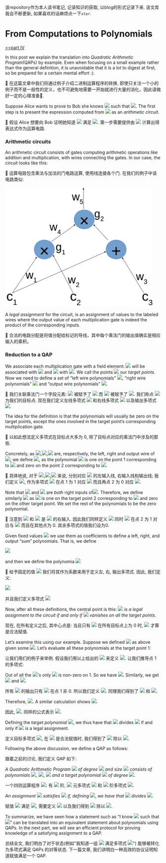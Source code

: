 该repository作为本人读书笔记, 记录知识的获取, 以blog的形式记录下来. 该文库我会不断更新, 如果喜欢的话麻烦点一下`star`. 

# From Computations to Polynomials

[<<part IV](./4.How_to_make_Blind_Evaluation_of_Polynomials_Verifiable.md)

In this post we explain the translation into *Quadratic Arithmetic Program*(QAPs) by example. Even when focusing on a small example rather than the general definition, it is unavoidable that it is a lot to digest at first, so be prepared for a certain mental effort :).

:book: 在这篇文章中我们将通过例子介绍二进制运算程序的转换. 即使只关注一个小的例子而不是一般性的定义，也不可避免地需要一开始就进行大量的消化，因此请做好一定的心理准备​ :slightly_smiling_face:.

Suppose Alice wants to prove to Bob she knows ![](https://www.zhihu.com/equation?tex=c_1,c_2,c_3\in\mathbb{F}_p) such that ![](https://www.zhihu.com/equation?tex=(c_1{\cdot}c_2){\cdot}(c_1+c_3)=7). The first step is to present the expression computed from ![](https://www.zhihu.com/equation?tex=c1,c2,c3) as an *arithmetic circuit*.

:book: 假设 Alice 想要向 Bob 证明她知道 ![](https://www.zhihu.com/equation?tex=c_1,c_2,c_3\in\mathbb{F}_p) 满足 ![](https://www.zhihu.com/equation?tex=(c_1{\cdot}c_2){\cdot}(c_1+c_3)=7). 第一步需要提供由 ![](https://www.zhihu.com/equation?tex=c1,c2,c3) 计算出得表达式作为运算电路.

### Arithmetic circuits

An arithmetic circuit consists of gates computing arithmetic operations like addition and multiplication, with wires connecting the gates. In our case, the circuit looks like this:

:book: 运算电路包含乘法与加法的门电路运算, 使用线连接各个门. 在我们的例子中该电路类似:

![](../images/CircuitDrawing-1-480x387.png)

A *legal assignment* for the circuit, is an assignment of values to the labeled wires where the output value of each multiplication gate is indeed the product of the corresponding inputs.

:book: 合法的电路分配是将值分配给标记的导线，其中每个乘法门的输出值确实是相应输入的乘积。

### Reduction to a QAP

We associate each multiplication gate with a field element: ![](https://www.zhihu.com/equation?tex=\mathsf{g_1}) will be associated with ![](https://www.zhihu.com/equation?tex=1\in\mathbb{F}_p) and ![](https://www.zhihu.com/equation?tex=\mathsf{g_2}) with ![](https://www.zhihu.com/equation?tex=2\in\mathbb{F}_p). We call the points ![](https://www.zhihu.com/equation?tex=\{1,2\}) our *target points*. Now we need to define a set of “left wire polynomials” ![](https://www.zhihu.com/equation?tex=L_1,\ldots,L_5), “right wire polynomials” ![](https://www.zhihu.com/equation?tex=R_1,\ldots,R_5) and “output wire polynomials” ![](https://www.zhihu.com/equation?tex=O_1,\ldots,O_5).

:book: 我们关联乘法门一个字段元素: ![](https://www.zhihu.com/equation?tex=\mathsf{g_1}) 被赋予了 ![](https://www.zhihu.com/equation?tex=1\in\mathbb{F}_p) 而 ![](https://www.zhihu.com/equation?tex=\mathsf{g_2}) 被赋予了 ![](https://www.zhihu.com/equation?tex=2\in\mathbb{F}_p). 我们称点 ![](https://www.zhihu.com/equation?tex=\{1,2\}) 为我们的目标点. 现在我们定义左线多项式 ![](https://www.zhihu.com/equation?tex=L_1,\ldots,L_5) 和右线多项式 ![](https://www.zhihu.com/equation?tex=R_1,\ldots,R_5) 以及输出多项式 ![](https://www.zhihu.com/equation?tex=O_1,\ldots,O_5).

The idea for the definition is that the polynomials will usually be zero on the target points, except the ones involved in the target point’s corresponding multiplication gate.

:book: 以如此想法定义多项式在目标点大多为 0, 除了目标点对应的乘法门中涉及的那些.

Concretely, as ![](https://www.zhihu.com/equation?tex=\mathsf{w_1}),![](https://www.zhihu.com/equation?tex=\mathsf{w_2}),![](https://www.zhihu.com/equation?tex=\mathsf{w_4}) are, respectively, the left, right and output wire of ![](https://www.zhihu.com/equation?tex=\mathsf{g_1}); we define ![](https://www.zhihu.com/equation?tex=L_1=R_2=O_4=2-X), as the polynomial ![](https://www.zhihu.com/equation?tex=2-X) is one on the point 1 corresponding to ![](https://www.zhihu.com/equation?tex=\mathsf{g_1}) and zero on the point 2 corresponding to ![](https://www.zhihu.com/equation?tex=\mathsf{g_2}).

:book: 具体地说, 对于 ![](https://www.zhihu.com/equation?tex=\mathsf{w_1}),![](https://www.zhihu.com/equation?tex=\mathsf{w_2}),![](https://www.zhihu.com/equation?tex=\mathsf{w_4}) 来说, 分别对应 ![](https://www.zhihu.com/equation?tex=\mathsf{g_1}) 的左输入线, 右输入线和输出线; 我们定义 ![](https://www.zhihu.com/equation?tex=L_1=R_2=O_4=2-X), 作为多项式 ![](https://www.zhihu.com/equation?tex=2-X) 在点 1 为 1 对应 ![](https://www.zhihu.com/equation?tex=\mathsf{g_1}) 而且再点 2 为 0 对应 ![](https://www.zhihu.com/equation?tex=\mathsf{g_2}).

Note that ![](https://www.zhihu.com/equation?tex=\mathsf{w_1}) and ![](https://www.zhihu.com/equation?tex=\mathsf{w_3}) are *both* right inputs of![](https://www.zhihu.com/equation?tex=\mathsf{g_2}). Therefore, we define similarly ![](https://www.zhihu.com/equation?tex=L_4=R_1=R_3=O_5=X-1) as ![](https://www.zhihu.com/equation?tex=X-1) is one on the target point 2 corresponding to ![](https://www.zhihu.com/equation?tex=\mathsf{g_2}) and zero on the other target point. We set the rest of the polynomials to be the zero polynomial.

:book: 注意到 ![](https://www.zhihu.com/equation?tex=\mathsf{w_1}) 和 ![](https://www.zhihu.com/equation?tex=\mathsf{w_3}) 是 ![](https://www.zhihu.com/equation?tex=\mathsf{g_2}) 的右输入. 因此我们同样定义 ![](https://www.zhihu.com/equation?tex=L_4=R_1=R_3=O_5=X-1) 同时 ![](https://www.zhihu.com/equation?tex=X-1) 在点 2 为 1 对应与 ![](https://www.zhihu.com/equation?tex=\mathsf{g_2}) 而且在其他点为 0. 其余多项式的值我们设为0.

Given fixed values ![](https://www.zhihu.com/equation?tex=(c_1,\ldots,c_5)) we use them as coefficients to define a left, right, and output “sum” polynomials. That is, we define

![](https://www.zhihu.com/equation?tex=L:={\sum_{i=1}^5}c_i{\cdot}L_i,R:={\sum_{i=1}^5}c_i{\cdot}R_i,O:={\sum_{i=1}^5}c_i{\cdot}O_i)

and then we define the polynomia ![](https://www.zhihu.com/equation?tex=P:=L{\cdot}R-O)

:book: 给予固定的值 ![](https://www.zhihu.com/equation?tex=(c_1,\ldots,c_5)) 我们将其作为系数来用于定义左, 右, 输出多项式. 因此, 我们定义:

![](https://www.zhihu.com/equation?tex=L:={\sum_{i=1}^5}c_i{\cdot}L_i,R:={\sum_{i=1}^5}c_i{\cdot}R_i,O:={\sum_{i=1}^5}c_i{\cdot}O_i)

并且我们定义多项式 ![](https://www.zhihu.com/equation?tex=P:=L{\cdot}R-O)

Now, after all these definitions, the central point is this: ![](https://www.zhihu.com/equation?tex=(c_1,\ldots,c_5)) *is a legal assignment to the circuit if and only if* ![](https://www.zhihu.com/equation?tex=P) *vanishes on all the target points*.

现在, 在所有定义之后, 其中心点是: 当且只有 ![](https://www.zhihu.com/equation?tex=P) 在所有目标点上为 0 时, ![](https://www.zhihu.com/equation?tex=(c_1,\ldots,c_5)) 才算是合法赋值.

Let’s examine this using our example. Suppose we defined ![](https://www.zhihu.com/equation?tex=L,R,O,P) as above given some ![](https://www.zhihu.com/equation?tex=(c_1,\ldots,c_5)). Let’s evaluate all these polynomials at the target point 1:

让我们用们的例子来举例. 假设我们用以上给出的 ![](https://www.zhihu.com/equation?tex=(c_1,\ldots,c_5)) 来定义 ![](https://www.zhihu.com/equation?tex=L,R,O,P). 让我们推导点 1 的多项式:

Out of all the ![](https://www.zhihu.com/equation?tex=L_i)'s only ![](https://www.zhihu.com/equation?tex=L_1) is non-zero on 1. So we have ![](https://www.zhihu.com/equation?tex=L(1)=c_1{\cdot}L_1(1)=c_1). Similarly, we get ![](https://www.zhihu.com/equation?tex=R(1)=c_2) and ![](https://www.zhihu.com/equation?tex=O(1)=c_4).

所有 ![](https://www.zhihu.com/equation?tex=L_i) 的输出只有 ![](https://www.zhihu.com/equation?tex=L_1) 在点 1 非 0. 所以我们定义 ![](https://www.zhihu.com/equation?tex=L(1)=c_1{\cdot}L_1(1)=c_1). 同理我们得到了 ![](https://www.zhihu.com/equation?tex=R(1)=c_2) 和 ![](https://www.zhihu.com/equation?tex=O(1)=c_4).

Therefore, ![](https://www.zhihu.com/equation?tex=P(1)=c_1{\cdot}c_2-c_4). A similar calculation shows ![](https://www.zhihu.com/equation?tex=P(2)=c_4{\cdot}(c_1+c_3)-c_5).

因此, ![](https://www.zhihu.com/equation?tex=P(1)=c_1{\cdot}c_2-c_4). 同样的公式表示 ![](https://www.zhihu.com/equation?tex=P(2)=c_4{\cdot}(c_1+c_3)-c_5).

Defining the *target polynomial* ![](https://www.zhihu.com/equation?tex=T(X):=(X-1){\cdot}(X-2)), we thus have that ![](https://www.zhihu.com/equation?tex=T) divides ![](https://www.zhihu.com/equation?tex=P) if and only if ![](https://www.zhihu.com/equation?tex=(c_1,\ldots,c_5)) is a legal assignment.

定义目标多项式  ![](https://www.zhihu.com/equation?tex=T(X):=(X-1){\cdot}(X-2)), 在 ![](https://www.zhihu.com/equation?tex=(c_1,\ldots,c_5)) 是合法赋值时, 我们得到了 ![](https://www.zhihu.com/equation?tex=T) 除以 ![](https://www.zhihu.com/equation?tex=P).

Following the above discussion, we define a QAP as follows:

跟着之前的讨论, 我们定义 QAP 如下:

*A Quadratic Arithmetic Program* ![](https://www.zhihu.com/equation?tex=Q) *of degree* ![](https://www.zhihu.com/equation?tex=d) *and size* ![](https://www.zhihu.com/equation?tex=m) *consists of polynomials* ![](https://www.zhihu.com/equation?tex=L_1,\ldots,L_m), ![](https://www.zhihu.com/equation?tex=R_1,\ldots,R_m), ![](https://www.zhihu.com/equation?tex=O_1,\ldots,O_m) *and a target polynomial* ![](https://www.zhihu.com/equation?tex=T) *of degree* ![](https://www.zhihu.com/equation?tex=d).

一个四则运算程序 ![](https://www.zhihu.com/equation?tex=Q): 有 ![](https://www.zhihu.com/equation?tex=d) 阶, ![](https://www.zhihu.com/equation?tex=m) 元多项式 ![](https://www.zhihu.com/equation?tex=L_1,\ldots,L_m) 和 ![](https://www.zhihu.com/equation?tex=d) 阶多项式 ![](https://www.zhihu.com/equation?tex=T).

*An assignment* ![](https://www.zhihu.com/equation?tex=(c_1,\ldots,c_m)) *satisfies* ![](https://www.zhihu.com/equation?tex=Q) *if, defining* ![](https://www.zhihu.com/equation?tex=L:={\sum_{i=1}^m}c_i{\cdot}L_i,R:={\sum_{i=1}^m}c_i{\cdot}R_i,O:={\sum_{i=1}^m}c_i{\cdot}O_i), *we have that* ![](https://www.zhihu.com/equation?tex=T) *divides* ![](https://www.zhihu.com/equation?tex=P).

赋值 ![](https://www.zhihu.com/equation?tex=(c_1,\ldots,c_m)) 满足 ![](https://www.zhihu.com/equation?tex=Q), 需要定义 ![](https://www.zhihu.com/equation?tex=L:={\sum_{i=1}^m}c_i{\cdot}L_i,R:={\sum_{i=1}^m}c_i{\cdot}R_i,O:={\sum_{i=1}^m}c_i{\cdot}O_i) 以及我们得到 ![](https://www.zhihu.com/equation?tex=T) 除以 ![](https://www.zhihu.com/equation?tex=P).

To summarize, we have seen how a statement such as “I know ![](https://www.zhihu.com/equation?tex=c_1,c_2,c_3) such that ![](https://www.zhihu.com/equation?tex=(c_1{\cdot}c_2){\cdot}(c_1+c_3)=7)” can be translated into an equivalent statement about polynomials using QAPs. In the next part, we will see an efficient protocol for proving knowledge of a satisfying assignment to a QAP.

总结全文, 我们明白了对于状态(例如"我知道一组 ![](https://www.zhihu.com/equation?tex=c_1,c_2,c_3) 满足多项式 ![](https://www.zhihu.com/equation?tex=(c_1{\cdot}c_2){\cdot}(c_1+c_3)=7)") 能够被转化为多项式满足 QAPs 的对等状态. 下一篇文章, 我们讲明白一种高效的协议证明知道赋值满足一个 QAP.